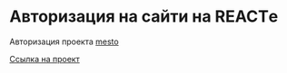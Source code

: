 # Авторизация на сайти на REACTе

Авторизация проекта [mesto](https://github.com/SergeevPavel4696/mesto-react)

[Ссылка на проект](https://sergeevpavel4696.github.io/react-mesto-auth)
